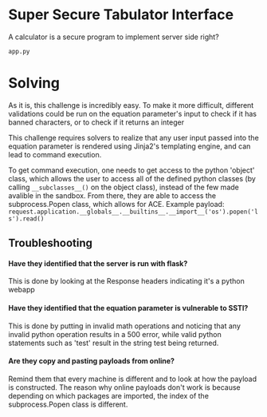 # Super Secure Tabulator Interface

A calculator is a secure program to implement server side right?

`app.py`

# Solving

As it is, this challenge is incredibly easy. To make it more difficult, different validations could be run on the equation parameter's input to check if it has banned characters, or to check if it returns an integer

This challenge requires solvers to realize that any user input passed into the equation parameter is rendered using Jinja2's templating engine, and can lead to command execution.

To get command execution, one needs to get access to the python 'object' class, which allows the user to access all of the defined python classes (by calling `__subclasses__()` on the object class), instead of the few made avalible in the sandbox. From there, they are able to access the subprocess.Popen class, which allows for ACE.
Example payload:
`request.application.__globals__.__builtins__.__import__('os').popen('ls').read()`

## Troubleshooting

#### Have they identified that the server is run with flask?
This is done by looking at the Response headers indicating it's a python webapp

#### Have they identified that the equation parameter is vulnerable to SSTI?
This is done by putting in invalid math operations and noticing that any invalid python operation results in a 500 error, while valid python statements such as 'test' result in the string test being returned.

#### Are they copy and pasting payloads from online?
Remind them that every machine is different and to look at how the payload is constructed. The reason why online payloads don't work is because depending on which packages are imported, the index of the subprocess.Popen class is different.